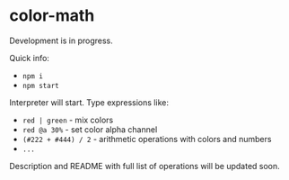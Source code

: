 # color-math

Development is in progress.

Quick info:

* `npm i`
* `npm start`

Interpreter will start. Type expressions like:

* `red | green` - mix colors
* `red @a 30%` - set color alpha channel
* `(#222 + #444) / 2` - arithmetic operations with colors and numbers
* `...`

Description and README with full list of operations will be updated soon.
